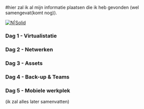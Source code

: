 ﻿#hier zal ik al mijn informatie plaatsen die ik heb gevonden (wel samengevat(komt nog)).

[![N|Solid](https://www.get.be/fileadmin/template/img/get-logo.png)](https://www.get.be/)
 
### Dag 1 - Virtualistatie
### Dag 2 - Netwerken
### Dag 3 - Assets
### Dag 4 - Back-up & Teams
### Dag 5 - Mobiele werkplek

 

 
 
   
 


(ik zal alles later samenvatten)

